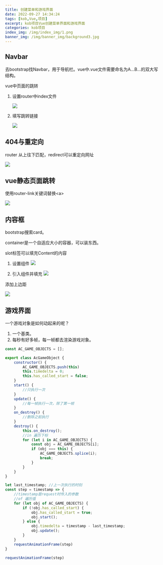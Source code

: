```yaml
---
title: 创建菜单和游戏界面
date: 2022-09-27 14:34:24
tags: [kob,Vue,项目]
excerpt: kob项目Vue创建菜单界面和游戏界面
categories: kob项目
index_img: /img/index_img/1.png
banner_img: /img/banner_img/background3.jpg
---
```



## Navbar

去bootstrap找Navbar，用于导航栏。vue中.vue文件需要命名为A...B...的双大写结构。

vue中页面的跳转
1. 设置router中index文件
   
    ![](https://raw.githubusercontent.com/univwang/img/main/202209272317417.png)

2. 填写跳转链接

    ![](https://raw.githubusercontent.com/univwang/img/main/202209272319985.png)


## 404与重定向

router 从上往下匹配，redirect可以重定向网址

![](https://raw.githubusercontent.com/univwang/img/main/202209272326093.png)

## vue静态页面跳转

使用router-link关键词替换\<a>

![](https://raw.githubusercontent.com/univwang/img/main/202209272335142.png)

## 内容框

bootstrap搜索card。

container是一个自适应大小的容器，可以装东西。

slot标签可以填充Content的内容


1. 设置组件
![](https://raw.githubusercontent.com/univwang/img/main/202209272343989.png)

2. 引入组件并填充
![](https://raw.githubusercontent.com/univwang/img/main/202209272343219.png)


添加上边距

![](https://raw.githubusercontent.com/univwang/img/main/202209272348269.png)


## 游戏界面

<p class="note note-primary">
一个游戏对象是如何动起来的呢？
</p>

1. 一个基类。
2. 每秒有好多帧，每一帧都去渲染游戏对象。


```js
const AC_GAME_OBJECTS = [];

export class AcGameObject {
    constructor() {
        AC_GAME_OBJECTS.push(this)
        this.timedelta = 0;
        this.has_called_start = false;
    }
    start() {
        //只执行一次
    }
    update() {
        //每一帧执行一次，除了第一帧
    }
    on_destroy() {
        //删除之前执行
    }
    destroy() {
        this.on_destroy();
        //in 遍历下标
        for (let i in AC_GAME_OBJECTS) {
            const obj = AC_GAME_OBJECTS[i];
            if (obj === this) {
                AC_GAME_OBJECTS.splice(i);
                break;
            }
        }
    }
}

let last_timestamp; //上一次执行的时刻
const step = timestamp => {
    //timestamp是request时传入的参数
    //of 遍历值
    for (let obj of AC_GAME_OBJECTS) {
        if (!obj.has_called_start) {
            obj.has_called_start = true;
            obj.start();
        } else {
            obj.timedelta = timestamp - last_timestamp;
            obj.update();
        }
    }
    requestAnimationFrame(step)
}

requestAnimationFrame(step)
```